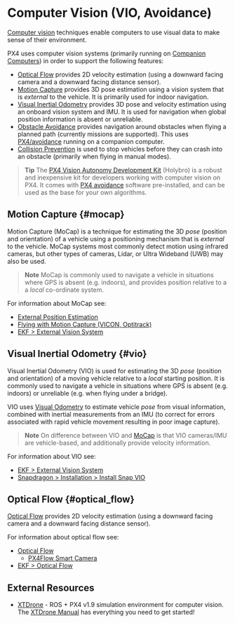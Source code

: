 # Computer Vision (VIO, Avoidance)

[Computer vision](https://en.wikipedia.org/wiki/Computer_vision) techniques enable computers to use visual data to make sense of their environment. 

PX4 uses computer vision systems (primarily running on [Companion Computers](../companion_computer/pixhawk_companion.md)) in order to support the following features:
- [Optical Flow](#optical_flow) provides 2D velocity estimation (using a downward facing camera and a downward facing distance sensor).
- [Motion Capture](#mocap) provides 3D pose estimation using a vision system that is *external* to the vehicle. 
  It is primarily used for indoor navigation.
- [Visual Inertial Odometry](#vio) provides 3D pose and velocity estimation using an onboard vision system and IMU. 
  It is used for navigation when global position information is absent or unreliable.
- [Obstacle Avoidance](https://docs.px4.io/master/en/computer_vision/obstacle_avoidance.html) provides navigation around obstacles when flying a planned path (currently missions are supported). This uses [PX4/avoidance](https://github.com/PX4/avoidance) running on a companion computer.
- [Collision Prevention](https://docs.px4.io/master/en/computer_vision/collision_prevention.html) is used to stop vehicles before they can crash into an obstacle (primarily when flying in manual modes).

> **Tip** The [PX4 Vision Autonomy Development Kit](https://docs.px4.io/master/en/complete_vehicles/px4_vision_kit.html) (Holybro) is a robust and inexpensive kit for developers working with computer vision on PX4.
  It comes with [PX4 avoidance](https://github.com/PX4/avoidance#obstacle-detection-and-avoidance) software pre-installed, and can be used as the base for your own algorithms.


## Motion Capture {#mocap}

Motion Capture (MoCap) is a technique for estimating the 3D *pose* (position and orientation) of a vehicle using a positioning mechanism that is *external* to the vehicle.
MoCap systems most commonly detect motion using infrared cameras, but other types of cameras, Lidar, or Ultra Wideband (UWB)  may also be used. 

> **Note** MoCap is commonly used to navigate a vehicle in situations where GPS is absent (e.g. indoors), and provides position relative to a a *local* co-ordinate system.

For information about MoCap see:
- [External Position Estimation](../ros/external_position_estimation.md)
- [Flying with Motion Capture (VICON, Optitrack)](../tutorials/motion-capture-vicon-optitrack.md)
- [EKF > External Vision System](https://docs.px4.io/master/en/advanced_config/tuning_the_ecl_ekf.html#external-vision-system)


## Visual Inertial Odometry {#vio}

Visual Inertial Odometry (VIO) is used for estimating the 3D *pose* (position and orientation) of a moving vehicle relative to a *local* starting position.
It is commonly used to navigate a vehicle in situations where GPS is absent (e.g. indoors) or unreliable (e.g. when flying under a bridge).

VIO uses [Visual Odometry](https://en.wikipedia.org/wiki/Visual_odometry) to estimate vehicle *pose* from visual information, combined with inertial measurements from an IMU (to correct for errors associated with rapid vehicle movement resulting in poor image capture).

> **Note** On difference between VIO and [MoCap](#mocap) is that VIO cameras/IMU are vehicle-based, and additionally provide velocity information.

For information about VIO see:
- [EKF > External Vision System](https://docs.px4.io/master/en/advanced_config/tuning_the_ecl_ekf.html#external-vision-system)
- [Snapdragon > Installation > Install Snap VIO](https://docs.px4.io/master/en/flight_controller/snapdragon_flight_software_installation.html#install-snap-vio)


## Optical Flow {#optical_flow}

[Optical Flow](https://docs.px4.io/master/en/sensor/optical_flow.html) provides 2D velocity estimation (using a downward facing camera and a downward facing distance sensor).

For information about optical flow see:
- [Optical Flow](https://docs.px4.io/master/en/sensor/optical_flow.html)
  - [PX4Flow Smart Camera](https://docs.px4.io/master/en/sensor/px4flow.html)
- [EKF > Optical Flow](https://docs.px4.io/master/en/advanced_config/tuning_the_ecl_ekf.html#optical-flow)

## External Resources

- [XTDrone](https://github.com/robin-shaun/XTDrone/blob/master/README.en.md) - ROS + PX4 v1.9 simulation environment for computer vision.
  The [XTDrone Manual](https://www.yuque.com/xtdrone/manual_en) has everything you need to get started!
